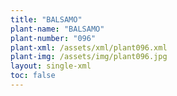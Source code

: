 ```yaml
---
title: "BALSAMO"
plant-name: "BALSAMO"
plant-number: "096"
plant-xml: /assets/xml/plant096.xml
plant-img: /assets/img/plant096.jpg
layout: single-xml
toc: false
---
```

